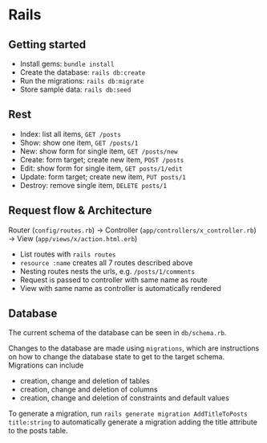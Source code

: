 # Rails

## Getting started

* Install gems: `bundle install`
* Create the database: `rails db:create`
* Run the migrations: `rails db:migrate`
* Store sample data: `rails db:seed`

## Rest

* Index: list all items, `GET /posts`
* Show: show one item, `GET /posts/1`
* New: show form for single item, `GET /posts/new`
* Create: form target; create new item, `POST /posts`
* Edit: show form for single item, `GET posts/1/edit`
* Update: form target; create new item, `PUT posts/1`
* Destroy: remove single item, `DELETE posts/1`

## Request flow & Architecture

Router (`config/routes.rb`) -> Controller (`app/controllers/x_controller.rb`) -> View (`app/views/x/action.html.erb`)

* List routes with `rails routes`
* `resource :name` creates all 7 routes described above
* Nesting routes nests the urls, e.g. `/posts/1/comments`
* Request is passed to controller with same name as route
* View with same name as controller is automatically rendered

## Database

The current schema of the database can be seen in `db/schema.rb`.

Changes to the database are made using `migrations`, which are instructions on how to change the database state
to get to the target schema. Migrations can include

* creation, change and deletion of tables
* creation, change and deletion of columns
* creation, change and deletion of constraints and default values

To generate a migration, run `rails generate migration AddTitleToPosts title:string` to automatically generate a
migration adding the title attribute to the posts table.
